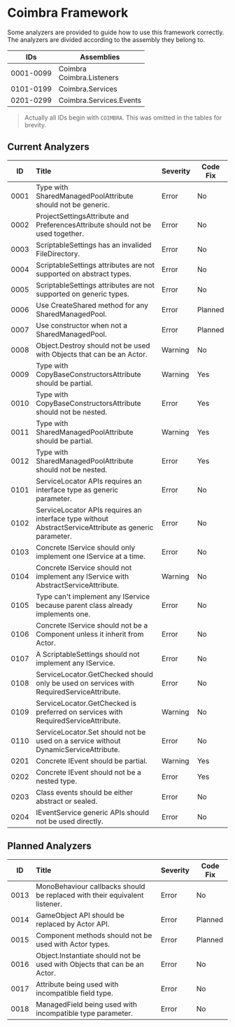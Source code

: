 ﻿# Coimbra Framework

Some analyzers are provided to guide how to use this framework correctly. The analyzers are divided according to the assembly they belong to.

| IDs       | Assemblies                    |
|-----------|-------------------------------|
| 0001-0099 | Coimbra</br>Coimbra.Listeners |
| 0101-0199 | Coimbra.Services              |
| 0201-0299 | Coimbra.Services.Events       |

> Actually all IDs begin with `COIMBRA`. This was omitted in the tables for brevity.

## Current Analyzers

| ID   | Title                                                                                                 | Severity | Code Fix |
|------|:------------------------------------------------------------------------------------------------------|----------|----------|
| 0001 | Type with SharedManagedPoolAttribute should not be generic.                                           | Error    | No       |
| 0002 | ProjectSettingsAttribute and PreferencesAttribute should not be used together.                        | Error    | No       |
| 0003 | ScriptableSettings has an invalided FileDirectory.                                                    | Error    | No       |
| 0004 | ScriptableSettings attributes are not supported on abstract types.                                    | Error    | No       |
| 0005 | ScriptableSettings attributes are not supported on generic types.                                     | Error    | No       |
| 0006 | Use CreateShared method for any SharedManagedPool.                                                    | Error    | Planned  |
| 0007 | Use constructor when not a SharedManagedPool.                                                         | Error    | Planned  |
| 0008 | Object.Destroy should not be used with Objects that can be an Actor.                                  | Warning  | No       |
| 0009 | Type with CopyBaseConstructorsAttribute should be partial.                                            | Warning  | Yes      |
| 0010 | Type with CopyBaseConstructorsAttribute should not be nested.                                         | Error    | Yes      |
| 0011 | Type with SharedManagedPoolAttribute should be partial.                                               | Warning  | Yes      |
| 0012 | Type with SharedManagedPoolAttribute should not be nested.                                            | Error    | Yes      |
| 0101 | ServiceLocator APIs requires an interface type as generic parameter.                                  | Error    | No       |
| 0102 | ServiceLocator APIs requires an interface type without AbstractServiceAttribute as generic parameter. | Error    | No       |
| 0103 | Concrete IService should only implement one IService at a time.                                       | Error    | No       |
| 0104 | Concrete IService should not implement any IService with AbstractServiceAttribute.                    | Warning  | No       |
| 0105 | Type can't implement any IService because parent class already implements one.                        | Error    | No       |
| 0106 | Concrete IService should not be a Component unless it inherit from Actor.                             | Error    | No       |
| 0107 | A ScriptableSettings should not implement any IService.                                               | Error    | No       |
| 0108 | ServiceLocator.GetChecked should only be used on services with RequiredServiceAttribute.              | Error    | No       |
| 0109 | ServiceLocator.GetChecked is preferred on services with RequiredServiceAttribute.                     | Warning  | No       |
| 0110 | ServiceLocator.Set should not be used on a service without DynamicServiceAttribute.                   | Error    | No       |
| 0201 | Concrete IEvent should be partial.                                                                    | Warning  | Yes      |
| 0202 | Concrete IEvent should not be a nested type.                                                          | Error    | Yes      |
| 0203 | Class events should be either abstract or sealed.                                                     | Error    | No       |
| 0204 | IEventService generic APIs should not be used directly.                                               | Error    | No       |

## Planned Analyzers

| ID   | Title                                                                      | Severity | Code Fix |
|------|:---------------------------------------------------------------------------|----------|----------|
| 0013 | MonoBehaviour callbacks should be replaced with their equivalent listener. | Error    | No       |
| 0014 | GameObject API should be replaced by Actor API.                            | Error    | Planned  |
| 0015 | Component methods should not be used with Actor types.                     | Error    | Planned  |
| 0016 | Object.Instantiate should not be used with Objects that can be an Actor.   | Error    | No       |
| 0017 | Attribute being used with incompatible field type.                         | Error    | No       |
| 0018 | ManagedField being used with incompatible type parameter.                  | Error    | No       |
